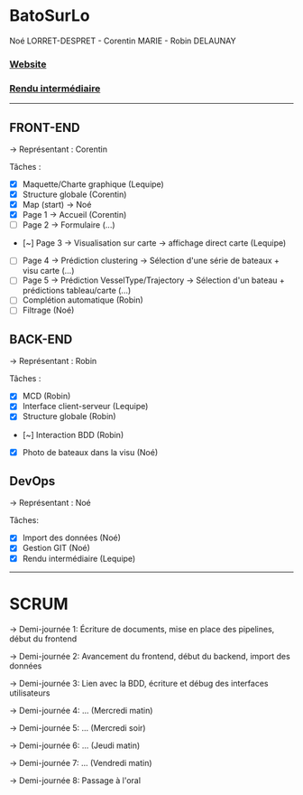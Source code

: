 # BatoSurLo
Noé LORRET-DESPRET - Corentin MARIE - Robin DELAUNAY

### [Website](http://etu0623.projets.isen-ouest.info)
### [Rendu intermédiaire](./docs/)

---

## FRONT-END
-> Représentant : Corentin

Tâches :
- [x] Maquette/Charte graphique (Lequipe)
- [x] Structure globale (Corentin)
- [x] Map (start) -> Noé
- [x] Page 1 -> Accueil (Corentin)
- [ ] Page 2 -> Formulaire (...)
- [~] Page 3 -> Visualisation sur carte -> affichage direct carte (Lequipe)
- [ ] Page 4 -> Prédiction clustering -> Sélection d'une série de bateaux + visu carte (...)
- [ ] Page 5 -> Prédiction VesselType/Trajectory -> Sélection d'un bateau + prédictions tableau/carte (...)
- [ ] Complétion automatique (Robin)
- [ ] Filtrage (Noé)

## BACK-END
-> Représentant : Robin

Tâches : 
- [x] MCD (Robin)
- [x] Interface client-serveur (Lequipe)
- [x] Structure globale (Robin)
- [~] Interaction BDD (Robin)
- [x] Photo de bateaux  dans la visu (Noé)
## DevOps
-> Représentant : Noé

Tâches:
- [x] Import des données (Noé)
- [x] Gestion GIT (Noé)
- [x] Rendu intermédiaire (Lequipe)

___ 

# SCRUM 

-> Demi-journée 1:
Écriture de documents, mise en place des pipelines, début du frontend

-> Demi-journée 2:
Avancement du frontend, début du backend, import des données

-> Demi-journée 3:
Lien avec la BDD, écriture et débug des interfaces utilisateurs

-> Demi-journée 4:
... (Mercredi matin)

-> Demi-journée 5:
... (Mercredi soir)

-> Demi-journée 6:
... (Jeudi matin)

-> Demi-journée 7:
... (Vendredi matin)

-> Demi-journée 8:
Passage à l'oral

